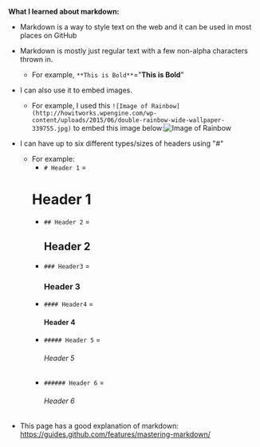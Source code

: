 **What I learned about markdown:**
* Markdown is a way to style text on the web and it can be used in most places on GitHub
* Markdown is mostly just regular text with a few non-alpha characters thrown in.
  * For example, ```**This is Bold**```="**This is Bold**"
* I can also use it to embed images.
  * For example, I used this ```![Image of Rainbow](http://howitworks.wpengine.com/wp-content/uploads/2015/06/double-rainbow-wide-wallpaper-339755.jpg)``` to embed this image below:![Image of Rainbow](http://howitworks.wpengine.com/wp-content/uploads/2015/06/double-rainbow-wide-wallpaper-339755.jpg)
* I can have up to six different types/sizes of headers using "#"
  * For example:
    * ```# Header 1``` =
    # Header 1        
    * ```## Header 2``` = 
    
       ## Header 2
    * ```### Header3``` = 
       ### Header 3
    * ```#### Header4``` = 
       #### Header 4
    * ```##### Header 5``` = 
       ###### Header 5
    * ```###### Header 6``` = 
       ###### Header 6
  
* This page has a good explanation of markdown: https://guides.github.com/features/mastering-markdown/
